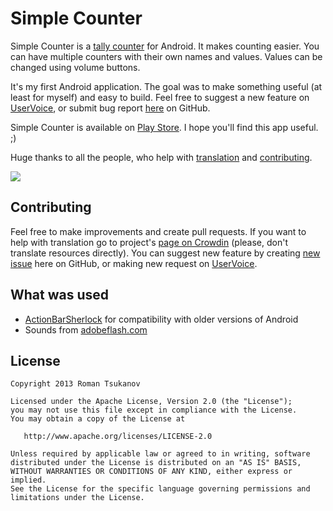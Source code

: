 # Simple Counter

Simple Counter is a [tally counter](http://en.wikipedia.org/wiki/Tally_counter) for Android.
It makes counting easier. You can have multiple counters with their own names and values.
Values can be changed using volume buttons.

It's my first Android application. The goal was to make something useful (at least for myself)
and easy to build. Feel free to suggest a new feature on [UserVoice](https://counter.uservoice.com/),
or submit bug report [here](https://github.com/Tsukanov/Simple-Counter/issues) on GitHub.

Simple Counter is available on [Play Store](https://play.google.com/store/apps/details?id=me.tsukanov.counter).
I hope you'll find this app useful. ;)

Huge thanks to all the people, who help with [translation](http://crowdin.net/project/simple-counter)
and [contributing](https://github.com/Tsukanov/Simple-Counter/contributors).

![](http://i.imgur.com/RyI0DlT.png)

## Contributing
Feel free to make improvements and create pull requests. If you want to help with translation go to project's
[page on Crowdin](http://crowdin.net/project/simple-counter) (please, don't translate resources directly).
You can suggest new feature by creating [new issue](https://github.com/Tsukanov/Simple-Counter/issues/new) here on GitHub,
or making new request on [UserVoice](https://counter.uservoice.com/).

## What was used
* [ActionBarSherlock](http://actionbarsherlock.com/) for compatibility with older versions of Android
* Sounds from [adobeflash.com](http://www.adobeflash.com/download/sounds/clicks/)

## License
    Copyright 2013 Roman Tsukanov

    Licensed under the Apache License, Version 2.0 (the "License");
    you may not use this file except in compliance with the License.
    You may obtain a copy of the License at

       http://www.apache.org/licenses/LICENSE-2.0

    Unless required by applicable law or agreed to in writing, software
    distributed under the License is distributed on an "AS IS" BASIS,
    WITHOUT WARRANTIES OR CONDITIONS OF ANY KIND, either express or implied.
    See the License for the specific language governing permissions and
    limitations under the License.